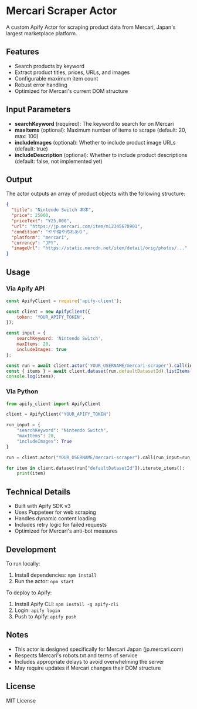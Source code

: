 # Mercari Scraper Actor

A custom Apify Actor for scraping product data from Mercari, Japan's largest marketplace platform.

## Features

- Search products by keyword
- Extract product titles, prices, URLs, and images
- Configurable maximum item count
- Robust error handling
- Optimized for Mercari's current DOM structure

## Input Parameters

- **searchKeyword** (required): The keyword to search for on Mercari
- **maxItems** (optional): Maximum number of items to scrape (default: 20, max: 100)
- **includeImages** (optional): Whether to include product image URLs (default: true)
- **includeDescription** (optional): Whether to include product descriptions (default: false, not implemented yet)

## Output

The actor outputs an array of product objects with the following structure:

```json
{
  "title": "Nintendo Switch 本体",
  "price": 25000,
  "priceText": "¥25,000",
  "url": "https://jp.mercari.com/item/m12345678901",
  "condition": "やや傷や汚れあり",
  "platform": "mercari",
  "currency": "JPY",
  "imageUrl": "https://static.mercdn.net/item/detail/orig/photos/..."
}
```

## Usage

### Via Apify API

```javascript
const ApifyClient = require('apify-client');

const client = new ApifyClient({
    token: 'YOUR_APIFY_TOKEN',
});

const input = {
    searchKeyword: 'Nintendo Switch',
    maxItems: 20,
    includeImages: true
};

const run = await client.actor('YOUR_USERNAME/mercari-scraper').call(input);
const { items } = await client.dataset(run.defaultDatasetId).listItems();
console.log(items);
```

### Via Python

```python
from apify_client import ApifyClient

client = ApifyClient("YOUR_APIFY_TOKEN")

run_input = {
    "searchKeyword": "Nintendo Switch",
    "maxItems": 20,
    "includeImages": True
}

run = client.actor("YOUR_USERNAME/mercari-scraper").call(run_input=run_input)

for item in client.dataset(run["defaultDatasetId"]).iterate_items():
    print(item)
```

## Technical Details

- Built with Apify SDK v3
- Uses Puppeteer for web scraping
- Handles dynamic content loading
- Includes retry logic for failed requests
- Optimized for Mercari's anti-bot measures

## Development

To run locally:

1. Install dependencies: `npm install`
2. Run the actor: `npm start`

To deploy to Apify:

1. Install Apify CLI: `npm install -g apify-cli`
2. Login: `apify login`
3. Push to Apify: `apify push`

## Notes

- This actor is designed specifically for Mercari Japan (jp.mercari.com)
- Respects Mercari's robots.txt and terms of service
- Includes appropriate delays to avoid overwhelming the server
- May require updates if Mercari changes their DOM structure

## License

MIT License
